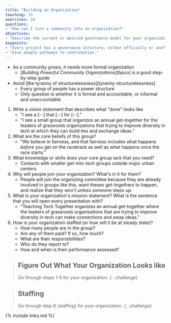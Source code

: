 ```yaml
---
title: "Building an Organization"
teaching: 15
exercises: 10
questions:
- "How can I turn a community into an organization?"
objectives:
- "Describe the current or desired governance model for your organization."
keypoints:
- "Every project has a governance structure, either officially or unofficially."
- "Give people pathways to contribution."
---
```


*   As a community grows, it needs more formal organization
    *   *[Building Powerful Community Organizations][bpco]* is a good step-by-step guide
*   Avoid [the tyranny of structurelessness][tyranny-structurelessness]
    *   Every group of people has a power structure
    *   Only question is whether it is formal and accountable,
        or informal and unaccountable

1.  Write a *vision statement* that describes what "done" looks like
    *   "I see a [--] that [--] for [--]."
    *   "I see a small group that organizes an annual get-together
        for the leaders of grassroots organizations that trying to improve diversity in tech
        at which they can build ties and exchange ideas."
2.  What are the core beliefs of this group?
    *   "We believe in fairness, and that fairness includes what happens
        *before* you get on the racetrack as well as what happens once the race starts."
3.  What knowledge or skills does your core group lack that you need?
    *   Contacts with smaller get-into-tech groups outside major urban centers
4.  Why will people join your organization?
    What's in it for them?
    *   People will join the organizing committee because they are already involved in groups like this,
        want theses get-togethers to happen,
        and realize that they won't unless someone steps up.
5.  What is your organization's mission statement?
    What is the sentence that you will open every presentation with?
    *   "Teaching Tech Together organizes an annual get-together
        where the leaders of grassroots organizations that are trying to improve diversity in tech
        can make connections and swap ideas."
6.  How is your organization staffed (or how will it be at steady state)?
    *   How many people are in the group?
    *   Are any of them paid?  If so, how much?
    *   What are their responsibilities?
    *   Who do they report to?
    *   How and when is their performance assessed?

> ## Figure Out What Your Organization Looks like
>
> Go through steps 1-5 for your organization.
{: .challenge}

> ## Staffing
>
> Go through step 6 (staffing) for your organization.
{: .challenge}

{% include links.md %}

